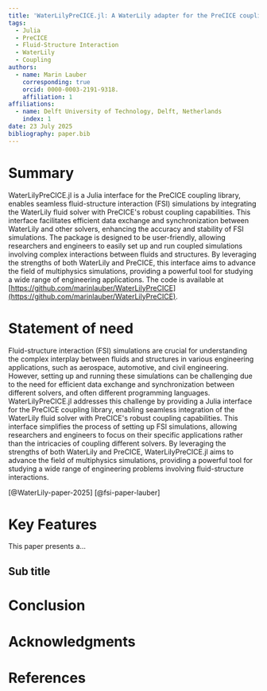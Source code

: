 ```yaml
---
title: 'WaterLilyPreCICE.jl: A WaterLily adapter for the PreCICE coupling library'
tags:
  - Julia
  - PreCICE
  - Fluid-Structure Interaction
  - WaterLily
  - Coupling
authors:
  - name: Marin Lauber
    corresponding: true
    orcid: 0000-0003-2191-9318.
    affiliation: 1
affiliations:
  - name: Delft University of Technology, Delft, Netherlands
    index: 1
date: 23 July 2025
bibliography: paper.bib
---
```


# Summary

WaterLilyPreCICE.jl is a Julia interface for the PreCICE coupling library, enables seamless fluid-structure interaction (FSI) simulations by integrating the WaterLily fluid solver with PreCICE's robust coupling capabilities.
This interface facilitates efficient data exchange and synchronization between WaterLily and other solvers, enhancing the accuracy and stability of FSI simulations.
The package is designed to be user-friendly, allowing researchers and engineers to easily set up and run coupled simulations involving complex interactions between fluids and structures.
By leveraging the strengths of both WaterLily and PreCICE, this interface aims to advance the field of multiphysics simulations, providing a powerful tool for studying a wide range of engineering applications.
The code is available at [https://github.com/marinlauber/WaterLilyPreCICE](https://github.com/marinlauber/WaterLilyPreCICE).  

# Statement of need

Fluid-structure interaction (FSI) simulations are crucial for understanding the complex interplay between fluids and structures in various engineering applications, such as aerospace, automotive, and civil engineering.
However, setting up and running these simulations can be challenging due to the need for efficient data exchange and synchronization between different solvers, and often different programming languages.
WaterLilyPreCICE.jl addresses this challenge by providing a Julia interface for the PreCICE coupling library, enabling seamless integration of the WaterLily fluid solver with PreCICE's robust coupling capabilities.
This interface simplifies the process of setting up FSI simulations, allowing researchers and engineers to focus on their specific applications rather than the intricacies of coupling different solvers.
By leveraging the strengths of both WaterLily and PreCICE, WaterLilyPreCICE.jl aims to advance the field of multiphysics simulations, providing a powerful tool for studying a wide range of engineering problems involving fluid-structure interactions.

[@WaterLily-paper-2025] [@fsi-paper-lauber]

# Key Features

This paper presents a...

## Sub title

# Conclusion

# Acknowledgments

# References